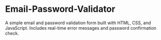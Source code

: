 # Email-Password-Validator
A simple email and password validation form built with HTML, CSS, and JavaScript. Includes real-time error messages and password confirmation check.
